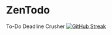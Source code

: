 # ZenTodo
To-Do Deadline Crusher
[![GitHub Streak](https://streak-stats.demolab.com?user=whoam)](https://git.io/streak-stats)

